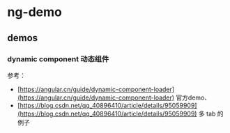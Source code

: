 # ng-demo

## demos

### dynamic component 动态组件

参考：
- [https://angular.cn/guide/dynamic-component-loader](https://angular.cn/guide/dynamic-component-loader) 官方demo、
- [https://blog.csdn.net/qq_40896410/article/details/95059909](https://blog.csdn.net/qq_40896410/article/details/95059909) 多 tab 的例子